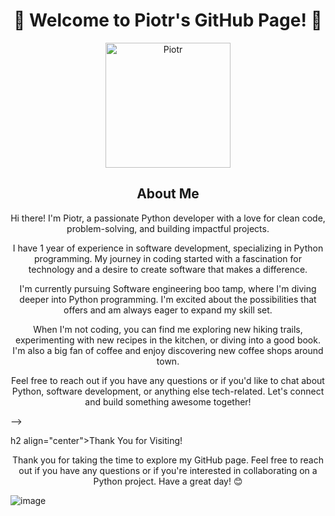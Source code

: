 <h1 align="center">👋 Welcome to Piotr's GitHub Page! 👋</h1>

<p align="center">
  <img src="https://github.com/peterpan993.png" alt="Piotr" width="200">
</p>


<h2 align="center">About Me</h2>

<p align="center">Hi there! I'm Piotr, a passionate Python developer with a love for clean code, problem-solving, and building impactful projects.</p>

<p align="center">I have 1 year of experience in software development, specializing in Python programming. My journey in coding started with a fascination for technology and a desire to create software that makes a difference.</p>

<p align="center">I'm currently pursuing Software engineering boo tamp, where I'm diving deeper into Python programming. I'm excited about the possibilities that offers and am always eager to expand my skill set.</p>

<p align="center">When I'm not coding, you can find me exploring new hiking trails, experimenting with new recipes in the kitchen, or diving into a good book. I'm also a big fan of coffee and enjoy discovering new coffee shops around town.</p>

<p align="center">Feel free to reach out if you have any questions or if you'd like to chat about Python, software development, or anything else tech-related. Let's connect and build something awesome together!</p>
-->

h2 align="center">Thank You for Visiting!</h2>

<p align="center">Thank you for taking the time to explore my GitHub page. Feel free to reach out if you have any questions or if you're interested in collaborating on a Python project. Have a great day! 😊</p>


![image](https://github.com/PeterPan993/PeterPan993/assets/153871003/3a087c1a-c15d-4104-bbe4-3d0cf7a96848)
